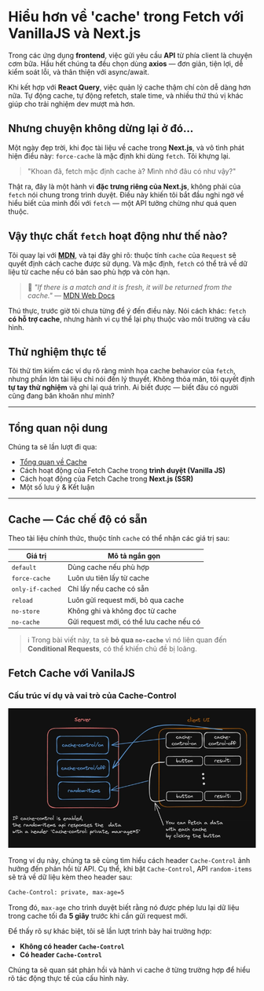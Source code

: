 # Hiểu hơn về 'cache' trong Fetch với VanillaJS và Next.js

Trong các ứng dụng **frontend**, việc gửi yêu cầu **API** từ phía client là chuyện cơm bữa. Hầu hết chúng ta đều chọn dùng **axios** — đơn giản, tiện lợi, dễ kiểm soát lỗi, và thân thiện với async/await.

Khi kết hợp với **React Query**, việc quản lý cache thậm chí còn dễ dàng hơn nữa. Tự động cache, tự động refetch, stale time, và nhiều thứ thú vị khác giúp cho trải nghiệm dev mượt mà hơn.

## Nhưng chuyện không dừng lại ở đó...

Một ngày đẹp trời, khi đọc tài liệu về cache trong **Next.js**, và vô tình phát hiện điều này: `force-cache` là mặc định khi dùng `fetch`. Tôi khựng lại.

> "Khoan đã, fetch mặc định cache à? Mình nhớ đâu có như vậy?"

Thật ra, đây là một hành vi **đặc trưng riêng của Next.js**, không phải của `fetch` nói chung trong trình duyệt. Điều này khiến tôi bắt đầu nghi ngờ về hiểu biết của mình đối với `fetch` — một API tưởng chừng như quá quen thuộc.

## Vậy thực chất `fetch` hoạt động như thế nào?

Tôi quay lại với [**MDN**](https://developer.mozilla.org/en-US/docs/Web/API/Request/cache), và tại đây ghi rõ: thuộc tính `cache` của `Request` sẽ quyết định cách cache được sử dụng. Và mặc định, `fetch` có thể trả về dữ liệu từ cache nếu có bản sao phù hợp và còn hạn.

> 🧠 _"If there is a match and it is fresh, it will be returned from the cache."_ — [MDN Web Docs](https://developer.mozilla.org/en-US/docs/Web/API/Request/cache)

Thú thực, trước giờ tôi chưa từng để ý đến điều này. Nói cách khác: `fetch` **có hỗ trợ cache**, nhưng hành vi cụ thể lại phụ thuộc vào môi trường và cấu hình.

## Thử nghiệm thực tế

Tôi thử tìm kiếm các ví dụ rõ ràng minh họa cache behavior của `fetch`, nhưng phần lớn tài liệu chỉ nói đến lý thuyết. Không thỏa mãn, tôi quyết định **tự tay thử nghiệm** và ghi lại quá trình. Ai biết được — biết đâu có người cũng đang băn khoăn như mình?

---

## Tổng quan nội dung

Chúng ta sẽ lần lượt đi qua:

- [Tổng quan về Cache](#cache--các-chế-độ-có-sẵn)
- Cách hoạt động của Fetch Cache trong **trình duyệt (Vanilla JS)**
- Cách hoạt động của Fetch Cache trong **Next.js (SSR)**
- Một số lưu ý & Kết luận

---

## Cache — Các chế độ có sẵn

Theo tài liệu chính thức, thuộc tính `cache` có thể nhận các giá trị sau:

| Giá trị          | Mô tả ngắn gọn                             |
|------------------|--------------------------------------------|
| `default`        | Dùng cache nếu phù hợp                     |
| `force-cache`    | Luôn ưu tiên lấy từ cache                  |
| `only-if-cached` | Chỉ lấy nếu cache có sẵn                   |
| `reload`         | Luôn gửi request mới, bỏ qua cache         |
| `no-store`       | Không ghi và không đọc từ cache            |
| `no-cache`       | Gửi request mới, có thể lưu cache nếu có   |

> ℹ️ Trong bài viết này, ta sẽ **bỏ qua `no-cache`** vì nó liên quan đến **Conditional Requests**, có thể khiến chủ đề bị loãng.

## Fetch Cache với VanilaJS

### Cấu trúc ví dụ và vai trò của Cache-Control

![Kết quả thử nghiệm cache](/assets/overview-fetch-with-vanilajs.webp)

Trong ví dụ này, chúng ta sẽ cùng tìm hiểu cách header `Cache-Control` ảnh hưởng đến phản hồi từ API. Cụ thể, khi bật `Cache-Control`, API `random-items` sẽ trả về dữ liệu kèm theo header sau:

```bash
Cache-Control: private, max-age=5
```

Trong đó, `max-age` cho trình duyệt biết rằng nó được phép lưu lại dữ liệu trong cache tối đa **5 giây** trước khi cần gửi request mới.

Để thấy rõ sự khác biệt, tôi sẽ lần lượt trình bày hai trường hợp:

- **Không có header `Cache-Control`**
- **Có header `Cache-Control`**

Chúng ta sẽ quan sát phản hồi và hành vi cache ở từng trường hợp để hiểu rõ tác động thực tế của cấu hình này.

